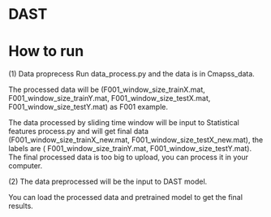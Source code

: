 # DAST


How to run
===============
(1) Data proprecess
Run data_process.py and the data is in Cmapss_data. 

The processed data will be (F001_window_size_trainX.mat, F001_window_size_trainY.mat, F001_window_size_testX.mat, F001_window_size_testY.mat) as F001 example. 

The data processed by sliding time window will be input to Statistical features process.py and will get final data (F001_window_size_trainX_new.mat, F001_window_size_testX_new.mat), the labels are ( F001_window_size_trainY.mat, F001_window_size_testY.mat). The final processed data is too big to upload, you can process it in your computer.

(2) The data preprocessed will be the input to DAST model.

You can load the processed data and pretrained model to get the final results.







